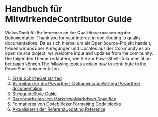 # <a name="contributor-guide"></a><span data-ttu-id="ffa21-101">Handbuch für Mitwirkende</span><span class="sxs-lookup"><span data-stu-id="ffa21-101">Contributor Guide</span></span>

<span data-ttu-id="ffa21-102">Vielen Dank für Ihr Interesse an der Qualitätsverbesserung der Dokumentation.</span><span class="sxs-lookup"><span data-stu-id="ffa21-102">Thank you for your interest in contributing to quality documentations.</span></span>
<span data-ttu-id="ffa21-103">Da es sich hierbei um ein Open Source-Projekt handelt, freuen wir uns über Anregungen und Updates aus der Community.</span><span class="sxs-lookup"><span data-stu-id="ffa21-103">As an open source project, we welcome input and updates from the community.</span></span>
<span data-ttu-id="ffa21-104">Die folgenden Themen erläutern, wie Sie zur PowerShell-Dokumentation beitragen können.</span><span class="sxs-lookup"><span data-stu-id="ffa21-104">The following topics explain how to contribute to the PowerShell documentation.</span></span>

1. [<span data-ttu-id="ffa21-105">Erste Schritte</span><span class="sxs-lookup"><span data-stu-id="ffa21-105">Get started</span></span>](./contributing/1-GET-STARTED.md)
2. [<span data-ttu-id="ffa21-106">Schreiben für die PowerShell-Dokumentation</span><span class="sxs-lookup"><span data-stu-id="ffa21-106">Writing PowerShell documentation</span></span>](./contributing/2-WRITING.md)
3. [<span data-ttu-id="ffa21-107">Styleguide</span><span class="sxs-lookup"><span data-stu-id="ffa21-107">Style Guide</span></span>](./contributing/3-STYLE-GUIDE.md)
4. [<span data-ttu-id="ffa21-108">Besonderheiten von Markdown</span><span class="sxs-lookup"><span data-stu-id="ffa21-108">Markdown Specifics</span></span>](./contributing/4-MARKDOWN-SPECIFICS.md)
5. [<span data-ttu-id="ffa21-109">Formatieren von Codeblöcken</span><span class="sxs-lookup"><span data-stu-id="ffa21-109">Formatting Code blocks</span></span>](./contributing/5-FORMATTING-CODE.md)
6. [<span data-ttu-id="ffa21-110">Aktualisieren der Referenz</span><span class="sxs-lookup"><span data-stu-id="ffa21-110">Updating Reference</span></span>](./contributing/6-UPDATING-REFERENCE.md)
